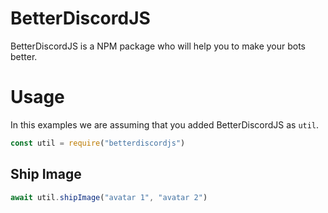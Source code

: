 # BetterDiscordJS
BetterDiscordJS is a NPM package who will help you to make your bots better.

# Usage
In this examples we are assuming that you added BetterDiscordJS as `util`. 

```js
const util = require("betterdiscordjs")
```
## Ship Image
```js
await util.shipImage("avatar 1", "avatar 2")
```
